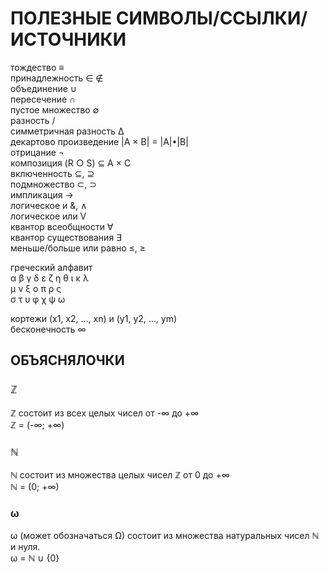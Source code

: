 # ПОЛЕЗНЫЕ СИМВОЛЫ/ССЫЛКИ/ИСТОЧНИКИ

тождество ≡   
принадлежность ∈ ∉   
объединение ∪   
пересечение ∩   
пустое множество ∅   
разность /   
симметричная разность Δ   
декартово произведение |A × B| = |A|•|B|   
отрицание ¬   
композиция (R ○ S) ⊆ A × C   
включенность ⊆, ⊇   
подмножество ⊂, ⊃    
импликация →   
логическое и  &, ∧   
логическое или  V   
квантор всеобщности ∀   
квантор существования ∃   
меньше/больше или равно ≤, ≥   


греческий алфавит    
α  β  γ  δ
ε  ζ  η  θ  ι  κ  λ  
μ  ν  ξ  ο  π  ρ  ς  
σ  τ  υ  φ  χ  ψ  ω


кортежи (x1, x2, …, xn) и (y1, y2, …, ym)   
бесконечность ∞   


## ОБЪЯСНЯЛОЧКИ

### ℤ
ℤ состоит из всех целых чисел от -∞ до +∞   
ℤ = (-∞; +∞)

### ℕ
ℕ состоит из множества целых чисел ℤ от 0 до +∞   
ℕ = (0; +∞)



### ω
ω (может обозначаться Ω) состоит из множества натуральных чисел ℕ и нуля.   
ω = ℕ ∪ {0}



